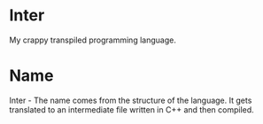 # Inter
My crappy transpiled programming language.

# Name
Inter - The name comes from the structure of the language. It gets translated to an intermediate file written in C++ and then compiled.
